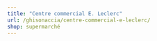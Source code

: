 ```yaml
---
title: "Centre commercial E. Leclerc"
url: /ghisonaccia/centre-commercial-e-leclerc/
shop: supermarché
---
```

